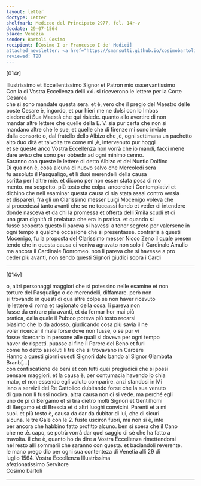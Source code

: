 ```yaml
---
layout: letter
doctype: Letter
shelfmark: Mediceo del Principato 2977, fol. 14r-v
docdate: 29-07-1564
place: Venezia
sender: Bartoli Cosimo
recipient: [Cosimo I or Francesco I de' Medici]
attached_newsletter: <a href="https://smansutti.github.io/cosimobartoli/texts/3079_082/">3079_082</a>
reviewed: TBD
---
```


[014r]  
  
  
Illustrissimo et Eccellentissimo Signor et Patron mio osservantissimo  
Con la di Vostra Eccellenza delli xxi. si riceverono le lettere per la Corte Cesarea  
che si sono mandate questa sera. et è, vero che il pregio del Maestro delle  
poste Cesare è, ingordo, et pur hieri me ne dolsi con lo Imbas  
ciadore di Sua Maestà che qui risiede. quanto allo avertire di non  
mandar altre lettere che quelle della E. V. sia pur certa che non si  
mandano altre che le sue, et quelle che di firenze mi sono inviate  
dalla consorte o, dal fratello dello Albizo che ,è, ogni settimana un pachetto  
alto duo dità et talvolta tre come mi ,è, intervenuto pur hoggi  
et se queste anco Vostra Eccellenza non vorrà che io mandi, facci mene  
dare aviso che sono per obbedir ad ogni minimo cenno.  
Saranno con queste le lettere di detto Albizo et del Nuntio Dolfino  
Di qua non è, cosa alcuna di nuovo salvo che Mercoledi sera  
fu assoluto il Pasqualigo, et li duoi merendelli della causa  
scritta per l altre mie. et dicono per non esser stata posa di mo  
mento. ma sospetto. più tosto che colpa. ancorche i Contemplativi et  
dichino che nell esaminar questa causa ci sia stata assai contro versia  
et dispareri, fra gli un Clarissimo messer Luigi Mocenigo voleva che  
si procedessi tanto avanti che se ne toccassi fondo et veder di intendere  
donde nasceva et da chi la promessa et offerta delli x̅mila scudi et di  
una gran dignità di prelatura che era in pratica. et quando si  
fusse scoperto questo li pareva si havessi a tener segreto per valersene in  
ogni tempo a qualche occasione che si presentasse. contraria a questi  
Mocenigo, fu la proposta del Clarissimo messer Nicco Zeno il quale presen  
tendo che in questa causa ci veniva agravato non solo il Cardinale Amulio  
ma ancora il Cardinale Bonromeo. non li pareva che si havesse a pro  
ceder più avanti, non sendo questi Signori giudici sopra i Cardi  
  
---  

[014v]  
  
  
o, altri personaggi maggiori che si potessino nelle esamine et non  
torture del Pasqualigo o de merendelli, diffamare. però non  
si trovando in questi di qua altre colpe se non haver ricevuto  
le lettere di roma et ragionato della cosa. li pareva non  
fusse da entrare piu avanti, et da fermar hor mai più  
pratica, dalla quale il Pub:co poteva più tosto recarsi  
biasimo che lo da adosso. giudicando cosa più savia il ne  
voler ricercar il male forse dove non fusse, o se pur vi  
fosse ricercarlo in persone alle quali si doveva per ogni tempo  
haver de rispetti. puasse al fine il Parere del Beno et furi  
come ho detto assoluti li tre che si trovavano in Carcere  
Hanno a questi giorni questi Signori dato bando al Signor Giambata Branb[...]  
con confiscatione de beni et con tutti quei pregiudicii che si possi  
pensare maggiori, et la causa è, per contumacia havendo lo chia  
mato, et non essendo egli voluto comparire. anzi standosi in Mi  
lano a servizii del Re Cattolico dubitando forse che la sua venuto  
di qua non li fussi nociva. altra causa non ci si vede. ma perché egli  
uno de pi di Bergamo et si tira dietro molti Signori et Gentilhomi  
di Bergamo et di Brescia et d altri luoghi convicini. Parenti et a mi  
suoi. et più tosto è, causa da dar da dubitar di lui, che di sicuri  
alcuna. le tre Gale con le 2. fuste usciron fuori, ma non si è, inte  
per ancora che habbino fatto profitto alcuno. ben si spera che il Cano  
che ne .è. capo, se potrà vorrà dar quel saggio di sè che ha fatto a  
travolta. il che è, quanto ho da dire a Vostra Eccellenza rimettendomi  
nel resto alli sommarii che saranno con questa. et baciandoli reverente.  
le mano prego dio per ogni sua contenteza di Venetia alli 29 di  
luglio 1564. Vostra Eccellenza Illustrissima  
afezionatissimo Servitore  
Cosimo bartoli  
  
---  

